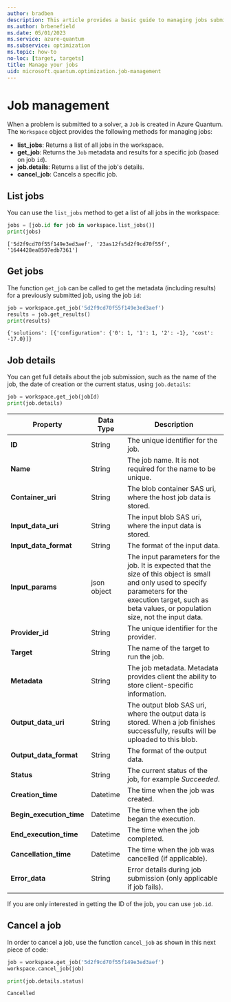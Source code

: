 ```yaml
---
author: bradben
description: This article provides a basic guide to managing jobs submitted in Azure Quantum using Python.
ms.author: brbenefield
ms.date: 05/01/2023
ms.service: azure-quantum
ms.subservice: optimization
ms.topic: how-to
no-loc: [target, targets]
title: Manage your jobs
uid: microsoft.quantum.optimization.job-management
---
```


# Job management

When a problem is submitted to a solver, a `Job` is created in Azure Quantum. The `Workspace` object provides the following methods for managing jobs:

- **list_jobs**: Returns a list of all jobs in the workspace.
- **get_job**: Returns the `Job` metadata and results for a specific job
    (based on job `id`).
- **job.details**: Returns a list of the job's details.
- **cancel_job**: Cancels a specific job.

## List jobs

You can use the `list_jobs` method to get a list of all jobs in the workspace:

```py
jobs = [job.id for job in workspace.list_jobs()]
print(jobs)
```

```output
['5d2f9cd70f55f149e3ed3aef', '23as12fs5d2f9cd70f55f', '1644428ea8507edb7361']
```

## Get jobs

The function `get_job` can be called to get the metadata (including results) for a previously submitted job, using the job `id`:

```py
job = workspace.get_job('5d2f9cd70f55f149e3ed3aef')
results = job.get_results()
print(results)
```

```output
{'solutions': [{'configuration': {'0': 1, '1': 1, '2': -1}, 'cost': -17.0}]}
```

## Job details

You can get full details about the job submission, such as the name of the job, the date of creation or the current status, using `job.details`:

```py
job = workspace.get_job(jobId)
print(job.details)
```

|Property|Data Type| Description|
|-----|----|----|
|**ID**|String|The unique identifier for the job. |
|**Name**|String| The job name. It is not required for the name to be unique. |
|**Container_uri**|String| The blob container SAS uri, where the host job data is stored.|
|**Input_data_uri**|String| The input blob SAS uri, where the input data is stored.|
|**Input_data_format**|String| The format of the input data.|
|**Input_params**|json object| The input parameters for the job. It is expected that the size of this object is small and only used to specify parameters for the execution target, such as beta values, or population size, not the input data.|
|**Provider_id**|String| The unique identifier for the provider.|
|**Target**|String| The name of the target to run the job.|
|**Metadata**|String| The job metadata. Metadata provides client the ability to store client-specific information.|
|**Output_data_uri**|String| The output blob SAS uri, where the output data is stored. When a job finishes successfully, results will be uploaded to this blob.|
|**Output_data_format**|String| The format of the output data.|
|**Status**|String| The current status of the job, for example _Succeeded_.|
|**Creation_time**|Datetime| The time when the job was created.|
|**Begin_execution_time**|Datetime| The time when the job began the execution.|
|**End_execution_time**|Datetime| The time when the job completed.|
|**Cancellation_time**|Datetime| The time when the job was cancelled (if applicable).|
|**Error_data**|String| Error details during job submission (only applicable if job fails).|

If you are only interested in getting the ID of the job, you can use `job.id`. 

## Cancel a job

In order to cancel a job, use the function `cancel_job` as shown in this next piece of code:

```py
job = workspace.get_job('5d2f9cd70f55f149e3ed3aef')
workspace.cancel_job(job)

print(job.details.status)
```

```output
Cancelled
```

